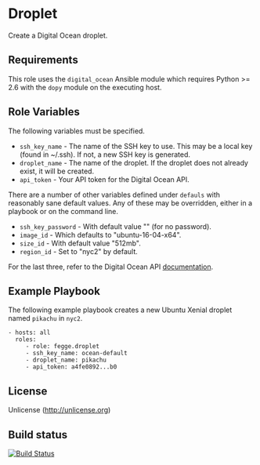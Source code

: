 Droplet
=======

Create a Digital Ocean droplet.

Requirements
------------

This role uses the `digital_ocean` Ansible module which requires Python >= 2.6 with the `dopy` module on the executing host.

Role Variables
--------------

The following variables must be specified.

- `ssh_key_name` - The name of the SSH key to use. This may be a local key (found in ~/.ssh). If not, a new SSH key is generated.
- `droplet_name` - The name of the droplet. If the droplet does not already exist, it will be created.
- `api_token` - Your API token for the Digital Ocean API.

There are a number of other variables defined under `defauls` with reasonably sane default values. Any of these may be overridden, either in a playbook or on the command line.

- `ssh_key_password` - With default value "" (for no password).
- `image_id` - Which defaults to "ubuntu-16-04-x64".
- `size_id` - With default value "512mb".
- `region_id` - Set to "nyc2" by default.

For the last three, refer to the Digital Ocean API [documentation](https://developers.digitalocean.com/documentation/v2/).

Example Playbook
----------------

The following example playbook creates a new Ubuntu Xenial droplet named `pikachu` in `nyc2`.

    - hosts: all
      roles:
         - role: fegge.droplet
         - ssh_key_name: ocean-default
         - droplet_name: pikachu
         - api_token: a4fe0892...b0

License
-------

Unlicense (http://unlicense.org)

Build status
------------

[![Build Status](https://travis-ci.org/fegge/ansible-droplet.svg?branch=master)](https://travis-ci.org/fegge/ansible-droplet)
